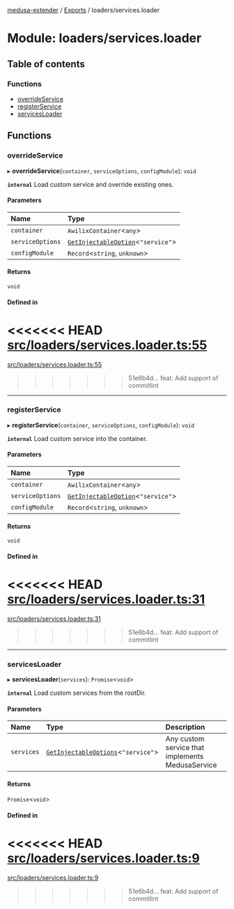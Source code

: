 [medusa-extender](../README.md) / [Exports](../modules.md) / loaders/services.loader

# Module: loaders/services.loader

## Table of contents

### Functions

- [overrideService](loaders_services_loader.md#overrideservice)
- [registerService](loaders_services_loader.md#registerservice)
- [servicesLoader](loaders_services_loader.md#servicesloader)

## Functions

### overrideService

▸ **overrideService**(`container`, `serviceOptions`, `configModule`): `void`

**`internal`**
Load custom service and override existing ones.

#### Parameters

| Name | Type |
| :------ | :------ |
| `container` | `AwilixContainer`<`any`\> |
| `serviceOptions` | [`GetInjectableOption`](types.md#getinjectableoption)<``"service"``\> |
| `configModule` | `Record`<`string`, `unknown`\> |

#### Returns

`void`

#### Defined in

<<<<<<< HEAD
[src/loaders/services.loader.ts:55](https://github.com/adrien2p/medusa-extender/blob/6bd2587/src/loaders/services.loader.ts#L55)
=======
[src/loaders/services.loader.ts:55](https://github.com/adrien2p/medusa-extender/blob/be0642a/src/loaders/services.loader.ts#L55)
>>>>>>> 51e6b4d... feat: Add support of commitlint

___

### registerService

▸ **registerService**(`container`, `serviceOptions`, `configModule`): `void`

**`internal`**
Load custom service into the container.

#### Parameters

| Name | Type |
| :------ | :------ |
| `container` | `AwilixContainer`<`any`\> |
| `serviceOptions` | [`GetInjectableOption`](types.md#getinjectableoption)<``"service"``\> |
| `configModule` | `Record`<`string`, `unknown`\> |

#### Returns

`void`

#### Defined in

<<<<<<< HEAD
[src/loaders/services.loader.ts:31](https://github.com/adrien2p/medusa-extender/blob/6bd2587/src/loaders/services.loader.ts#L31)
=======
[src/loaders/services.loader.ts:31](https://github.com/adrien2p/medusa-extender/blob/be0642a/src/loaders/services.loader.ts#L31)
>>>>>>> 51e6b4d... feat: Add support of commitlint

___

### servicesLoader

▸ **servicesLoader**(`services`): `Promise`<`void`\>

**`internal`**
Load custom services from the rootDir.

#### Parameters

| Name | Type | Description |
| :------ | :------ | :------ |
| `services` | [`GetInjectableOptions`](types.md#getinjectableoptions)<``"service"``\> | Any custom service that implements MedusaService |

#### Returns

`Promise`<`void`\>

#### Defined in

<<<<<<< HEAD
[src/loaders/services.loader.ts:9](https://github.com/adrien2p/medusa-extender/blob/6bd2587/src/loaders/services.loader.ts#L9)
=======
[src/loaders/services.loader.ts:9](https://github.com/adrien2p/medusa-extender/blob/be0642a/src/loaders/services.loader.ts#L9)
>>>>>>> 51e6b4d... feat: Add support of commitlint
